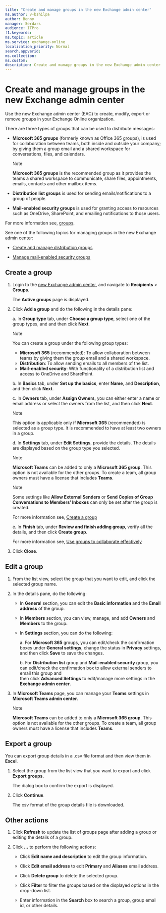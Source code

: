 ```yaml
---
title: "Create and manage groups in the new Exchange admin center"
ms.author: v-bshilpa
author: Benny
manager: Serdars
audience: ITPro
f1.keywords:
ms.topic: article
ms.service: exchange-online
localization_priority: Normal
search.appverid:
ms.collection:  
ms.custom:
description: Create and manage groups in the new Exchange admin center.
---
```


# Create and manage groups in the new Exchange admin center

Use the new Exchange admin center (EAC) to create, modify, export or remove groups in your Exchange Online organization.

There are three types of groups that can be used to distribute messages:

- **Microsoft 365 groups** (formerly known as Office 365 groups), is used for collaboration between teams, both inside and outside your company; by giving them a group email and a   shared workspace for conversations, files, and calendars.

  >[!NOTE]
  > **Microsoft 365 groups** is the recommended group as it provides the teams a shared workspace to communicate, share files, appointments, emails, contacts and other mailbox items.

- **Distribution list groups** is used for sending emails/notifications to a group of people.

- **Mail-enabled security groups** is used for granting access to resources such as OneDrive, SharePoint, and emailing notifications to those users.

For more information see, [groups](https://docs.microsoft.com/microsoft-365/admin/create-groups/compare-groups?view=o365-worldwide).

See one of the following topics for managing groups in the new Exchange admin center:

- [Create and manage distribution groups](https://docs.microsoft.com/Exchange/recipients-in-exchange-online/manage-distribution-groups/manage-distribution-groups)

- [Manage mail-enabled security groups](https://docs.microsoft.com/Exchange/recipients-in-exchange-online/manage-mail-enabled-security-groups)

## Create a group

1. Login to the [new Exchange admin center](https://admin.exchange.microsoft.com/#/), and navigate to **Recipients** > **Groups**.
  
     The **Active groups** page is displayed.

2. Click **Add a group** and do the following in the details pane:

   a. In **Group type** tab, under **Choose a group type**, select one of the group types, and and then click **Next**.
   
      >[!NOTE]
      > You can create a group under the following group types:
      > - **Microsoft 365** (recommended): To allow collaboration between teams by giving them the group email and a shared workspace.
      > - **Distribution**: To allow sending emails to all members of the list.
      > - **Mail-enabled security**: With functionality of a distribution list and access to OneDrive and SharePoint.
      
   b. In **Basics** tab, under **Set up the basics**, enter **Name**, and **Description**, and then click **Next**.   
      
   c. In **Owners** tab, under **Assign Owners**, you can either enter a name or email address or select the owners from the list, and then click **Next**.
   
      >[!NOTE]
      > This option is applicable only if **Microsoft 365** (recommended) is selected as a group type. It is recommended to have at least two owners in a group.
        
   d. In **Settings** tab, under **Edit Settings**, provide the details. The details are displayed based on the group type you selected. 
           
      >[!NOTE]
      > **Microsoft Teams** can be added to only a **Microsoft 365 group**. This option is not available for the other groups. To create a team, all group owners must have a license that includes **Teams**.
        
      >[!NOTE]
      > Some settings like **Allow External Senders** or **Send Copies of Group Conversations to Members’ Inboxes** can only be set after the group is created.  
       
      For more information see, [Create a group](https://docs.microsoft.com/microsoft-365/admin/create-groups/create-groups?view=o365-worldwide)
       
   e. In **Finish** tab, under **Review and finish adding group**, verify all the details, and then click **Create group**.
            
      For more information see, [Use groups to collaborate effectively](https://support.microsoft.com/office/learn-about-microsoft-365-groups-b565caa1-5c40-40ef-9915-60fdb2d97fa2?WT.mc_id=365AdminCSH&ui=en-US&rs=en-US&ad=US)
      
3. Click **Close**.

## Edit a group

1. From the list view, select the group that you want to edit, and click the selected group name.
  
2. In the details pane, do the following:

   - In **General** section, you can edit the **Basic information** and the **Email address** of the group.
   
   - In **Members** section, you can view, manage, and add **Owners** and **Members** to the group.
   
   - In **Settings** section, you can do the following:
   
     a. For **Microsoft 365** groups, you can edit/check the confirmation boxes under **General settings**, change the status in **Privacy** settings, and then click                   **Save** to save the changes.
      
     b. For **Distribution list** group and **Mail-enabled security** group, you can edit/check the confirmation box to allow external senders to email this group and    
          then click **Advanced Settings** to edit/manage more settings in the **Exchange admin center**.
   
3. In **Microsoft Teams** page, you can manage your **Teams** settings in **Microsoft Teams admin center**.
    
   >[!NOTE]
   > **Microsoft Teams** can be added to only a **Microsoft 365 group**. This option is not available for the other groups. To create a team, all group owners must have a license that includes **Teams**.

## Export a group

You can export group details in a .csv file format and then view them in **Excel**.

1. Select the group from the list view that you want to export and click **Export groups**.

   The dialog box to confirm the export is displayed.
   
2. Click **Continue**.

   The csv format of the group details file is downloaded.
   
## Other actions

1. Click **Refresh** to update the list of groups page after adding a group or editing the details of a group.

2. Click **...** to perform the following actions:

   - Click **Edit name and description** to edit the group information.
    
   - Click **Edit email address** to edit **Primary** and **Aliases** email address.
    
   - Click **Delete group** to delete the selected group.
  
   - Click **Filter** to filter the groups based on the displayed options in the drop-down list.
  
   - Enter information in the **Search** box to search a group, group email id, or other details.


